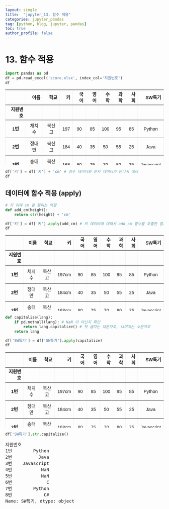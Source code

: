 ```yaml
---
layout: single
title:  "jupyter_13. 함수 적용"
categories: jupyter_pandas
tag: [python, blog, jupyter, pandas]
toc: true
author_profile: false
---
```


<head>
  <style>
    table.dataframe {
      white-space: normal;
      width: 100%;
      height: 240px;
      display: block;
      overflow: auto;
      font-family: Arial, sans-serif;
      font-size: 0.9rem;
      line-height: 20px;
      text-align: center;
      border: 0px !important;
    }

    table.dataframe th {
      text-align: center;
      font-weight: bold;
      padding: 8px;
    }

    table.dataframe td {
      text-align: center;
      padding: 8px;
    }

    table.dataframe tr:hover {
      background: #b8d1f3; 
    }

    .output_prompt {
      overflow: auto;
      font-size: 0.9rem;
      line-height: 1.45;
      border-radius: 0.3rem;
      -webkit-overflow-scrolling: touch;
      padding: 0.8rem;
      margin-top: 0;
      margin-bottom: 15px;
      font: 1rem Consolas, "Liberation Mono", Menlo, Courier, monospace;
      color: $code-text-color;
      border: solid 1px $border-color;
      border-radius: 0.3rem;
      word-break: normal;
      white-space: pre;
    }

  .dataframe tbody tr th:only-of-type {
      vertical-align: middle;
  }

  .dataframe tbody tr th {
      vertical-align: top;
  }

  .dataframe thead th {
      text-align: center !important;
      padding: 8px;
  }

  .page__content p {
      margin: 0 0 0px !important;
  }

  .page__content p > strong {
    font-size: 0.8rem !important;
  }

  </style>
</head>


# 13. 함수 적용



```python
import pandas as pd
df = pd.read_excel('score.xlsx', index_col='지원번호')
df
```

<div>
<style scoped>
    .dataframe tbody tr th:only-of-type {
        vertical-align: middle;
    }

    .dataframe tbody tr th {
        vertical-align: top;
    }

    .dataframe thead th {
        text-align: right;
    }
</style>
<table border="1" class="dataframe">
  <thead>
    <tr style="text-align: right;">
      <th></th>
      <th>이름</th>
      <th>학교</th>
      <th>키</th>
      <th>국어</th>
      <th>영어</th>
      <th>수학</th>
      <th>과학</th>
      <th>사회</th>
      <th>SW특기</th>
    </tr>
    <tr>
      <th>지원번호</th>
      <th></th>
      <th></th>
      <th></th>
      <th></th>
      <th></th>
      <th></th>
      <th></th>
      <th></th>
      <th></th>
    </tr>
  </thead>
  <tbody>
    <tr>
      <th>1번</th>
      <td>채치수</td>
      <td>북산고</td>
      <td>197</td>
      <td>90</td>
      <td>85</td>
      <td>100</td>
      <td>95</td>
      <td>85</td>
      <td>Python</td>
    </tr>
    <tr>
      <th>2번</th>
      <td>정대만</td>
      <td>북산고</td>
      <td>184</td>
      <td>40</td>
      <td>35</td>
      <td>50</td>
      <td>55</td>
      <td>25</td>
      <td>Java</td>
    </tr>
    <tr>
      <th>3번</th>
      <td>송태섭</td>
      <td>북산고</td>
      <td>168</td>
      <td>80</td>
      <td>75</td>
      <td>70</td>
      <td>80</td>
      <td>75</td>
      <td>Javascript</td>
    </tr>
    <tr>
      <th>4번</th>
      <td>서태웅</td>
      <td>북산고</td>
      <td>187</td>
      <td>40</td>
      <td>60</td>
      <td>70</td>
      <td>75</td>
      <td>80</td>
      <td>NaN</td>
    </tr>
    <tr>
      <th>5번</th>
      <td>강백호</td>
      <td>북산고</td>
      <td>188</td>
      <td>15</td>
      <td>20</td>
      <td>10</td>
      <td>35</td>
      <td>10</td>
      <td>NaN</td>
    </tr>
    <tr>
      <th>6번</th>
      <td>변덕규</td>
      <td>능남고</td>
      <td>202</td>
      <td>80</td>
      <td>100</td>
      <td>95</td>
      <td>85</td>
      <td>80</td>
      <td>C</td>
    </tr>
    <tr>
      <th>7번</th>
      <td>황태산</td>
      <td>능남고</td>
      <td>188</td>
      <td>55</td>
      <td>65</td>
      <td>45</td>
      <td>40</td>
      <td>35</td>
      <td>PYTHON</td>
    </tr>
    <tr>
      <th>8번</th>
      <td>윤대협</td>
      <td>능남고</td>
      <td>190</td>
      <td>100</td>
      <td>85</td>
      <td>90</td>
      <td>95</td>
      <td>95</td>
      <td>C#</td>
    </tr>
  </tbody>
</table>
</div>



```python
df['키'] = df['키'] + 'cm' # 정수 데이터와 문자 데이터가 만나서 에러
df
```

## 데이터에 함수 적용 (apply)



```python
# 키 뒤에 cm 을 붙이는 역할
def add_cm(height):
    return str(height) + 'cm'

df['키'] = df['키'].apply(add_cm) # 키 데이터에 대해서 add_cm 함수를 호출한 결과 데이터를 반영
df
```

<div>
<style scoped>
    .dataframe tbody tr th:only-of-type {
        vertical-align: middle;
    }

    .dataframe tbody tr th {
        vertical-align: top;
    }

    .dataframe thead th {
        text-align: right;
    }
</style>
<table border="1" class="dataframe">
  <thead>
    <tr style="text-align: right;">
      <th></th>
      <th>이름</th>
      <th>학교</th>
      <th>키</th>
      <th>국어</th>
      <th>영어</th>
      <th>수학</th>
      <th>과학</th>
      <th>사회</th>
      <th>SW특기</th>
    </tr>
    <tr>
      <th>지원번호</th>
      <th></th>
      <th></th>
      <th></th>
      <th></th>
      <th></th>
      <th></th>
      <th></th>
      <th></th>
      <th></th>
    </tr>
  </thead>
  <tbody>
    <tr>
      <th>1번</th>
      <td>채치수</td>
      <td>북산고</td>
      <td>197cm</td>
      <td>90</td>
      <td>85</td>
      <td>100</td>
      <td>95</td>
      <td>85</td>
      <td>Python</td>
    </tr>
    <tr>
      <th>2번</th>
      <td>정대만</td>
      <td>북산고</td>
      <td>184cm</td>
      <td>40</td>
      <td>35</td>
      <td>50</td>
      <td>55</td>
      <td>25</td>
      <td>Java</td>
    </tr>
    <tr>
      <th>3번</th>
      <td>송태섭</td>
      <td>북산고</td>
      <td>168cm</td>
      <td>80</td>
      <td>75</td>
      <td>70</td>
      <td>80</td>
      <td>75</td>
      <td>Javascript</td>
    </tr>
    <tr>
      <th>4번</th>
      <td>서태웅</td>
      <td>북산고</td>
      <td>187cm</td>
      <td>40</td>
      <td>60</td>
      <td>70</td>
      <td>75</td>
      <td>80</td>
      <td>NaN</td>
    </tr>
    <tr>
      <th>5번</th>
      <td>강백호</td>
      <td>북산고</td>
      <td>188cm</td>
      <td>15</td>
      <td>20</td>
      <td>10</td>
      <td>35</td>
      <td>10</td>
      <td>NaN</td>
    </tr>
    <tr>
      <th>6번</th>
      <td>변덕규</td>
      <td>능남고</td>
      <td>202cm</td>
      <td>80</td>
      <td>100</td>
      <td>95</td>
      <td>85</td>
      <td>80</td>
      <td>C</td>
    </tr>
    <tr>
      <th>7번</th>
      <td>황태산</td>
      <td>능남고</td>
      <td>188cm</td>
      <td>55</td>
      <td>65</td>
      <td>45</td>
      <td>40</td>
      <td>35</td>
      <td>PYTHON</td>
    </tr>
    <tr>
      <th>8번</th>
      <td>윤대협</td>
      <td>능남고</td>
      <td>190cm</td>
      <td>100</td>
      <td>85</td>
      <td>90</td>
      <td>95</td>
      <td>95</td>
      <td>C#</td>
    </tr>
  </tbody>
</table>
</div>



```python
def capitalize(lang):
    if pd.notnull(lang): # NaN 이 아닌지 확인
        return lang.capitalize() # 첫 글자는 대문자로, 나머지는 소문자로
    return lang

df['SW특기'] = df['SW특기'].apply(capitalize)
df
```

<div>
<style scoped>
    .dataframe tbody tr th:only-of-type {
        vertical-align: middle;
    }

    .dataframe tbody tr th {
        vertical-align: top;
    }

    .dataframe thead th {
        text-align: right;
    }
</style>
<table border="1" class="dataframe">
  <thead>
    <tr style="text-align: right;">
      <th></th>
      <th>이름</th>
      <th>학교</th>
      <th>키</th>
      <th>국어</th>
      <th>영어</th>
      <th>수학</th>
      <th>과학</th>
      <th>사회</th>
      <th>SW특기</th>
    </tr>
    <tr>
      <th>지원번호</th>
      <th></th>
      <th></th>
      <th></th>
      <th></th>
      <th></th>
      <th></th>
      <th></th>
      <th></th>
      <th></th>
    </tr>
  </thead>
  <tbody>
    <tr>
      <th>1번</th>
      <td>채치수</td>
      <td>북산고</td>
      <td>197cm</td>
      <td>90</td>
      <td>85</td>
      <td>100</td>
      <td>95</td>
      <td>85</td>
      <td>Python</td>
    </tr>
    <tr>
      <th>2번</th>
      <td>정대만</td>
      <td>북산고</td>
      <td>184cm</td>
      <td>40</td>
      <td>35</td>
      <td>50</td>
      <td>55</td>
      <td>25</td>
      <td>Java</td>
    </tr>
    <tr>
      <th>3번</th>
      <td>송태섭</td>
      <td>북산고</td>
      <td>168cm</td>
      <td>80</td>
      <td>75</td>
      <td>70</td>
      <td>80</td>
      <td>75</td>
      <td>Javascript</td>
    </tr>
    <tr>
      <th>4번</th>
      <td>서태웅</td>
      <td>북산고</td>
      <td>187cm</td>
      <td>40</td>
      <td>60</td>
      <td>70</td>
      <td>75</td>
      <td>80</td>
      <td>NaN</td>
    </tr>
    <tr>
      <th>5번</th>
      <td>강백호</td>
      <td>북산고</td>
      <td>188cm</td>
      <td>15</td>
      <td>20</td>
      <td>10</td>
      <td>35</td>
      <td>10</td>
      <td>NaN</td>
    </tr>
    <tr>
      <th>6번</th>
      <td>변덕규</td>
      <td>능남고</td>
      <td>202cm</td>
      <td>80</td>
      <td>100</td>
      <td>95</td>
      <td>85</td>
      <td>80</td>
      <td>C</td>
    </tr>
    <tr>
      <th>7번</th>
      <td>황태산</td>
      <td>능남고</td>
      <td>188cm</td>
      <td>55</td>
      <td>65</td>
      <td>45</td>
      <td>40</td>
      <td>35</td>
      <td>Python</td>
    </tr>
    <tr>
      <th>8번</th>
      <td>윤대협</td>
      <td>능남고</td>
      <td>190cm</td>
      <td>100</td>
      <td>85</td>
      <td>90</td>
      <td>95</td>
      <td>95</td>
      <td>C#</td>
    </tr>
  </tbody>
</table>
</div>



```python
df['SW특기'].str.capitalize()
```

<pre>
지원번호
1번        Python
2번          Java
3번    Javascript
4번           NaN
5번           NaN
6번             C
7번        Python
8번            C#
Name: SW특기, dtype: object
</pre>

```python
```


```python
```


```python
```


```python
```


```python
```


```python
```


```python
```


```python
```


```python
```


```python
```


```python
```
